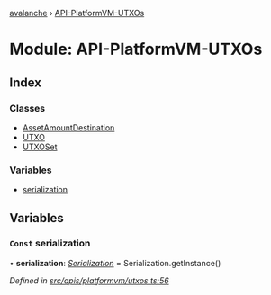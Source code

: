 [avalanche](../README.md) › [API-PlatformVM-UTXOs](api_platformvm_utxos.md)

# Module: API-PlatformVM-UTXOs

## Index

### Classes

* [AssetAmountDestination](../classes/api_platformvm_utxos.assetamountdestination.md)
* [UTXO](../classes/api_platformvm_utxos.utxo.md)
* [UTXOSet](../classes/api_platformvm_utxos.utxoset.md)

### Variables

* [serialization](api_platformvm_utxos.md#const-serialization)

## Variables

### `Const` serialization

• **serialization**: *[Serialization](../classes/utils_serialization.serialization.md)* = Serialization.getInstance()

*Defined in [src/apis/platformvm/utxos.ts:56](https://github.com/ava-labs/avalanchejs/blob/4e59193/src/apis/platformvm/utxos.ts#L56)*
